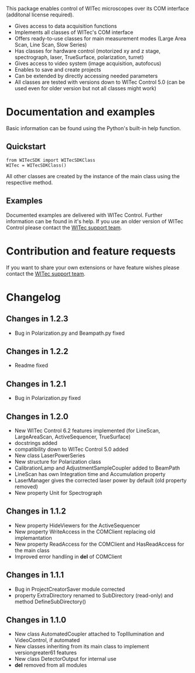 This package enables control of WITec microscopes over its COM interface (additonal license required).

- Gives access to data acquisition functions
- Implements all classes of WITec's COM interface
- Offers ready-to-use classes for main measurement modes (Large Area Scan, Line Scan, Slow Series)
- Has classes for hardware control (motorized xy and z stage, spectrograph, laser, TrueSurface, polarization, turret)
- Gives access to video system (image acquisition, autofocus)
- Enables to save and create projects
- Can be extended by directly accessing needed parameters
- All classes are tested with versions down to WITec Control 5.0 (can be used even for older version but not all classes might work)

# Documentation and examples

Basic information can be found using the Python's built-in help function.

## Quickstart

```
from WITecSDK import WITecSDKClass
WITec = WITecSDKClass()
```

All other classes are created by the instance of the main class using the respective method.

## Examples

Documented examples are delivered with WITec Control. Further information can be found in it's help. If you use an older version of WITec Control please contact the [WITec support team](https://raman.oxinst.com/contact).

# Contribution and feature requests

If you want to share your own extensions or have feature wishes please contact the [WITec support team](https://raman.oxinst.com/contact).

# Changelog

## Changes in 1.2.3

- Bug in Polarization.py and Beampath.py fixed

## Changes in 1.2.2

- Readme fixed

## Changes in 1.2.1

- Bug in Polarization.py fixed

## Changes in 1.2.0

- New WITec Control 6.2 features implemented (for LineScan, LargeAreaScan, ActiveSequencer, TrueSurface)
- docstrings added
- compatibility down to WITec Control 5.0 added
- New class LaserPowerSeries
- New structure for Polarization class
- CalibrationLamp and AdjustmentSampleCoupler added to BeamPath
- LineScan has own Integration time and Accumulation property
- LaserManager gives the corrected laser power by default (old property removed)
- New property Unit for Spectrograph

## Changes in 1.1.2

- New property HideViewers for the ActiveSequencer
- New property WriteAccess in the COMClient replacing old implemantation
- New property ReadAccess for the COMClient and HasReadAccess for the main class
- Improved error handling in __del__ of COMClient

## Changes in 1.1.1

- Bug in ProjectCreatorSaver module corrected
- property ExtraDirectory renamed to SubDirectory (read-only) and method DefineSubDirectory()

## Changes in 1.1.0

- New class AutomatedCoupler attached to TopIllumination and VideoControl, if automated
- New classes inheriting from its main class to implement versiongreater61 features
- New class DetectorOutput for internal use
- __del__ removed from all modules
